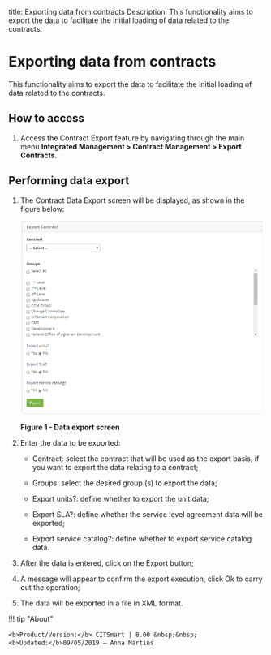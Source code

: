 title: Exporting data from contracts
Description: This functionality aims to export the data to facilitate the initial loading of data related to the contracts.

# Exporting data from contracts

This functionality aims to export the data to facilitate the initial loading of data related to the contracts.

How to access
-----------

1. Access the Contract Export feature by navigating through the main menu **Integrated Management > Contract Management > Export Contracts**.

Performing data export
----------------------

1. The Contract Data Export screen will be displayed, as shown in the figure below:

    ![figure](images/export.png)
    
    **Figure 1 - Data export screen**

2. Enter the data to be exported:

     - Contract: select the contract that will be used as the export basis, if you want to export the data relating to a contract;
   
     - Groups: select the desired group (s) to export the data;
   
     - Export units?: define whether to export the unit data;
   
     - Export SLA?: define whether the service level agreement data will be exported;
   
     - Export service catalog?: define whether to export service catalog data.

3. After the data is entered, click on the Export button;

4. A message will appear to confirm the export execution, click Ok to carry out the operation;

5. The data will be exported in a file in XML format.


!!! tip "About"

    <b>Product/Version:</b> CITSmart | 8.00 &nbsp;&nbsp;
    <b>Updated:</b>09/05/2019 – Anna Martins
